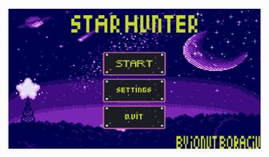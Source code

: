[![Watch the demo](https://github.com/IonutBoraciu/SDLGame/blob/main/assets/thumb.PNG)](https://www.youtube.com/watch?v=hPT0dC_po2Y)

